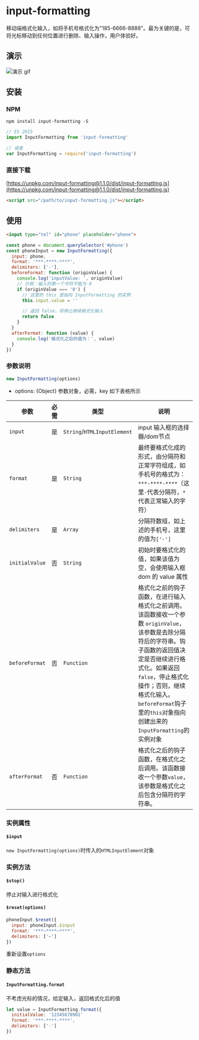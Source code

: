 # input-formatting

移动端格式化输入，如将手机号格式化为"185-6666-8888"。最为关键的是，可将光标移动到任何位置进行删除、输入操作，用户体验好。

## 演示

![演示 gif](https://github.com/wind-stone/input-formatting/blob/master/example/input-formatting.gif?raw=true)

## 安装

### NPM

```shell
npm install input-formatting -S
```

```js
// ES 2015
import InputFormatting from 'input-formatting'

// 或者
var InputFormatting = require('input-formatting')
```

### 直接下载

[https://unpkg.com/input-formatting@1.1.0/dist/input-formatting.js](https://unpkg.com/input-formatting@1.1.0/dist/input-formatting.js)

```html
<script src="/path/to/input-formatting.js"></script>
```


## 使用

```html
<input type="tel" id="phone" placeholder="phone">
```

```js
const phone = document.querySelector('#phone')
const phoneInput = new InputFormatting({
  input: phone,
  format: '***-****-****',
  delimiters: ['-'],
  beforeFormat: function (originValue) {
    console.log('inputValue: ', originValue)
    // 示例：输入的第一个字符不能为 0
    if (originValue === '0') {
      // 这里的 this 是指向 InputFormatting 的实例
      this.input.value = ''

      // 返回 false，将停止继续格式化输入
      return false
    }
  }
  afterFormat: function (value) {
    console.log('格式化之后的值为：', value)
  }
})
```

### 参数说明

```js
new InputFormatting(options)
```

- options: {Object} 参数对象，必需，key 如下表格所示

参数 | 必需 | 类型 | 说明
--- | --- | --- | ---
`input` | 是 | `String`/`HTMLInputElement` | input 输入框的选择器/dom节点
`format` | 是 | `String` | 最终要格式化成的形式，由分隔符和正常字符组成，如手机号的格式为：`***-****-****`（这里`-`代表分隔符，`*`代表正常输入的字符）
`delimiters` | 是 | `Array` | 分隔符数组，如上述的手机号，这里的值为`['-']`
`initialValue` | 否 | `String` | 初始时要格式化的值，如果该值为空，会使用输入框 dom 的 value 属性
`beforeFormat` | 否 | `Function` | 格式化之前的钩子函数，在进行输入格式化之前调用。该函数接收一个参数 `originValue`，该参数是去除分隔符后的字符串。钩子函数的返回值决定是否继续进行格式化。如果返回`false`，停止格式化操作；否则，继续格式化输入。`beforeFormat`钩子里的`this`对象指向创建出来的`InputFormatting`的实例对象
`afterFormat` | 否 | `Function` | 格式化之后的钩子函数，在格式化之后调用。该函数接收一个参数`value`，该参数是格式化之后包含分隔符的字符串。


### 实例属性

#### `$input`

`new InputFormatting(options)`时传入的`HTMLInputElement`对象


### 实例方法

#### `$stop()`

停止对输入进行格式化


#### `$reset(options)`

```js
phoneInput.$reset({
  input: phoneInput.$input
  format: '***~****~****',
  delimiters: ['~']
})
```
重新设置`options`


### 静态方法

#### `InputFormatting.format`

不考虑光标的情况，给定输入，返回格式化后的值

```js
let value = InputFormatting.format({
  initialValue: '12345678901'
  format: '***-****-****',
  delimiters: ['-']
})
```
